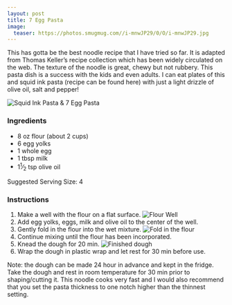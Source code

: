 ```yaml
---
layout: post
title: 7 Egg Pasta
image:
  teaser: https://photos.smugmug.com//i-mnwJP29/0/O/i-mnwJP29.jpg
---
```


This has gotta be the best noodle recipe that I have tried so far. It is adapted from Thomas Keller’s recipe collection which has been widely circulated on the web. The texture of the noodle is great, chewy but not rubbery. This pasta dish is a success with the kids and even adults. I can eat plates of this and squid ink pasta (recipe can be found here) with just a light drizzle of olive oil, salt and pepper!


![Squid Ink Pasta & 7 Egg Pasta][1]

### Ingredients
- 8 oz flour (about 2 cups)
- 6 egg yolks
- 1 whole egg
- 1 tbsp milk
- 1<sup>1</sup>&frasl;<sub>2</sub> tsp olive oil

Suggested Serving Size: 4

### Instructions
1. Make a well with the flour on a flat surface.
![Flour Well][2]
1. Add egg yolks, eggs, milk and olive oil to the center of the well.
1. Gently fold in the flour into the wet mixture.
![Fold in the flour][3]
1. Continue mixing until the flour has been incorporated.
1. Knead the dough for 20 min.
![Finished dough][4]
1. Wrap the dough in plastic wrap and let rest for 30 min before use.

Note: the dough can be made 24 hour in advance and kept in the fridge. Take the dough and rest in room temperature for 30 min prior to shaping/cutting it. This noodle cooks very fast and I would also recommend that you set the pasta thickness to one notch higher than the thinnest setting.

[1]: https://media.tumblr.com/bfe7ef473b984737635b19d8e2f81657/tumblr_inline_nbazhjK3iE1sn7z7o.jpg
[2]: https://media.tumblr.com/d4815fa2487cced8d44fff39b885c18c/tumblr_inline_nbazmbTDab1sn7z7o.jpg
[3]: https://media.tumblr.com/2423f64faed62035d9f7440e45686565/tumblr_inline_nbazmmBIEq1sn7z7o.jpg
[4]: https://media.tumblr.com/d26b76c147ca1d3eab21415d309f542b/tumblr_inline_nbazmv4Deq1sn7z7o.jpg
